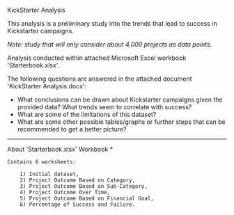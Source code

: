KickStarter Analysis

This analysis is a preliminary study into the trends that lead to success in Kickstarter campaigns.  

*Note: study that will only consider about 4,000 projects as data points.*  

Analysis conducted within attached Microsoft Excel workbook 'Starterbook.xlsx'.   

The following questions are answered in the attached document 'KickStarter Analysis.docx':
* What conclusions can be drawn about Kickstarter campaigns given the provided data? What trends seem to correlate with success?
* What are some of the limitations of this dataset?
* What are some other possible tables/graphs or further steps that can be recommended to get a better picture?

-------------------------------------------------------
About 'Starterbook.xlsx' Workbook *

	Contains 6 worksheets:

		1) Initial dataset,
		2) Project Outcome Based on Category,
		3) Project Outcome Based on Sub-Category,
		4) Project Outcome Over Time,
		5) Project Outcome Based on Financial Goal,
		6) Percentage of Success and Failure.
